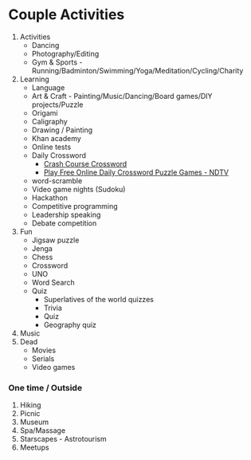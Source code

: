 # Couple Activities

1. Activities
    - Dancing
    - Photography/Editing
    - Gym & Sports - Running/Badminton/Swimming/Yoga/Meditation/Cycling/Charity
2. Learning
    - Language
    - Art & Craft - Painting/Music/Dancing/Board games/DIY projects/Puzzle
    - Origami
    - Caligraphy
    - Drawing / Painting
    - Khan academy
    - Online tests
    - Daily Crossword
      - [Crash Course Crossword](https://crosswordlabs.com/view/crash-course-crossword)
      - [Play Free Online Daily Crossword Puzzle Games - NDTV](https://www.ndtv.com/crossword)
    - word-scramble
    - Video game nights (Sudoku)
    - Hackathon
    - Competitive programming
    - Leadership speaking
    - Debate competition
3. Fun
    - Jigsaw puzzle
    - Jenga
    - Chess
    - Crossword
    - UNO
    - Word Search
    - Quiz
      - Superlatives of the world quizzes
      - Trivia
      - Quiz
      - Geography quiz
4. Music
5. Dead
    - Movies
    - Serials
    - Video games

### One time / Outside

1. Hiking
2. Picnic
3. Museum
4. Spa/Massage
5. Starscapes - Astrotourism
6. Meetups
